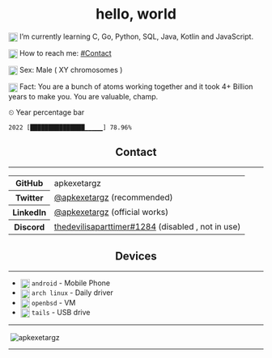 <h1 align="center">
hello, world
</h1>

<!--
- 🔭 I’m currently working on Android, iOS projects and Web development.
- 👯 I’m looking to collaborate on Android projects.
- 🤔 I’m looking for help with maintaining and improving my projects.
- 💬 Ask me cookie lovingly, you shall get it.
-->
 <img src="https://api.iconify.design/simple-icons/neovim.svg" width="18" style="vertical-align: middle"> I’m currently learning C, Go, Python, SQL, Java, Kotlin and JavaScript.

 <img src="https://api.iconify.design/bxs/phone-call.svg" width="18" style="vertical-align: middle"> How to reach me: [#Contact](#Contact)

 <img src="https://api.iconify.design/el/person.svg" width="18" style="vertical-align: middle"> Sex: Male ( XY chromosomes )

 <img src="https://api.iconify.design/fluent/brain-circuit-20-filled.svg" width="18" style="vertical-align: middle"> Fact: You are a bunch of atoms working together and it took 4+ Billion years to make you. You are valuable, champ.


<summary> &#x23f2; Year percentage bar </summary>
<pre><code>2022 [███████████████▁▁▁▁▁] 78.96%</code></pre>



<h2 align="center">
Contact
</h2>

***

<table>
<tr>
<th>GitHub</th>
<td>apkexetargz</td>
</tr>
<tr>
<th>Twitter</th>
<td><a href="https://twitter.com/apkexetargz">@apkexetargz</a> (recommended)</td>
</tr>
<tr>
<th>LinkedIn</th>
<td><a href="https://www.linkedin.com/in/apkexetargz">@apkexetargz</a> (official works)</td>
</tr>
<tr>
<th>
<strong>Discord</strong>
</th>
<td>
<a href="https://discord.com/users/1014462977539313704">thedevilisaparttimer#1284</a> (disabled , not in use)
</td>
</tr>
</table>

<h2 align="center">Devices</h2>

***

<!-- Styles are ignored in README rendering on GitHub profile but work on GitHub Pages -->
- <img src="https://api.iconify.design/flat-color-icons/android-os.svg" width="18" style="vertical-align: middle"> `android` - Mobile Phone 
- <img src="https://api.iconify.design/logos:archlinux.svg" width="18" style="vertical-align: middle"> `arch linux` - Daily driver
- <img src="https://api.iconify.design/file-icons/openbsd.svg" width="18" style="vertical-align: middle"> `openbsd` - VM 
- <img src="https://api.iconify.design/simple-icons/tails.svg" width="18" style="vertical-align: middle"> `tails` - USB drive

***

<p>&nbsp;<img align="center" src="https://github-readme-stats.vercel.app/api?username=apkexetargz&show_icons=true&locale=en" alt="apkexetargz" /></p>

***